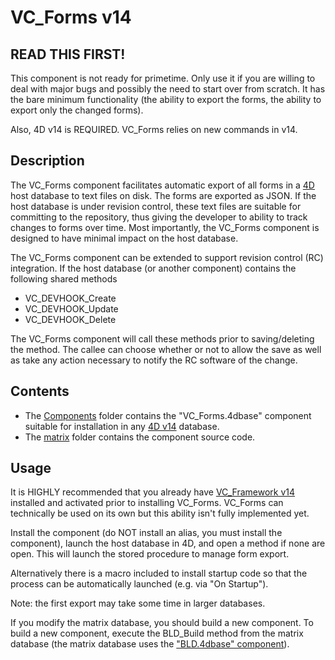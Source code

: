 # VC_Forms v14

## READ THIS FIRST!

This component is not ready for primetime. Only use it if you are willing to deal with major bugs and possibly the need to start over from scratch. It has the bare minimum functionality (the ability to export the forms, the ability to export only the changed forms).

Also, 4D v14 is REQUIRED. VC_Forms relies on new commands in v14.

## Description

The VC_Forms component facilitates automatic export of all forms in a [4D](http://www.4d.com) host database to text files on disk.  The forms are exported as JSON.  If the host database is under revision control, these text files are suitable for committing to the repository, thus giving the developer to ability to track changes to forms over time. Most importantly, the VC_Forms component is designed to have minimal impact on the host database.

The VC_Forms component can be extended to support revision control (RC) integration. If the host database (or another component) contains the following shared methods

* VC_DEVHOOK_Create
* VC_DEVHOOK_Update
* VC_DEVHOOK_Delete

The VC_Forms component will call these methods prior to saving/deleting the method. The callee can choose whether or not to allow the save as well as take any action necessary to notify the RC software of the change.

## Contents

* The [Components](https://github.com/4D/vc-forms-v14/tree/master/Components) folder contains the "VC_Forms.4dbase" component suitable for installation in any [4D v14](http://www.4d.com/products/4dv14.html) database.
* The [matrix](https://github.com/4D/vc-forms-v14/tree/master/matrix) folder contains the component source code.

## Usage

It is HIGHLY recommended that you already have [VC_Framework v14](https://github.com/4D/vc-framework-v14) installed and activated prior to installing VC_Forms.  VC_Forms can technically be used on its own but this ability isn't fully implemented yet.

Install the component (do NOT install an alias, you must install the component), launch the host database in 4D, and open a method if none are open. This will launch the stored procedure to manage form export.

Alternatively there is a macro included to install startup code so that the process can be automatically launched (e.g. via "On Startup").

Note: the first export may take some time in larger databases.

If you modify the matrix database, you should build a new component.  To build a new component, execute the BLD_Build method from the matrix database (the matrix database uses the ["BLD.4dbase" component](https://github.com/4D/interpreted-build-v14)).
